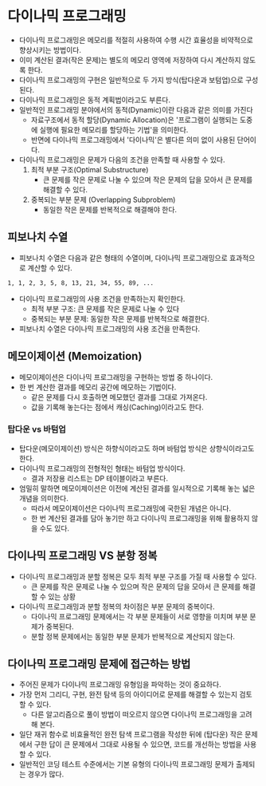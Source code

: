 # 다이나믹 프로그래밍
- 다이나믹 프로그래밍은 메모리를 적절히 사용하여 수행 시간 효율성을 비약적으로 향상시키는 방법이다.
- 이미 계산된 결과(작은 문제)는 별도의 메모리 영역에 저장하여 다시 계산하지 않도록 한다.
- 다이나믹 프로그래밍의 구현은 일반적으로 두 가지 방식(탑다운과 보텀업)으로 구성된다.
- 다이나믹 프로그래밍은 동적 계획법이라고도 부른다.
- 일반적인 프로그래밍 분야에서의 동적(Dynamic)이란 다음과 같은 의미를 가진다
  - 자료구조에서 동적 할당(Dynamic Allocation)은 '프로그램이 실행되는 도중에 실행에 필요한 메모리를 할당하는 기법'을 의미한다.
  - 반면에 다이나믹 프로그래밍에서 '다이나믹'은 별다른 의미 없이 사용된 단어이다.
- 다이나믹 프로그래밍은 문제가 다음의 조건을 만족할 때 사용할 수 있다.
  1. 최적 부분 구조(Optimal Substructure)
     - 큰 문제를 작은 문제로 나눌 수 있으며 작은 문제의 답을 모아서 큰 문제를 해결할 수 있다.
  2. 중복되는 부분 문제 (Overlapping Subproblem)
     - 동일한 작은 문제를 반복적으로 해결해야 한다.

## 피보나치 수열
- 피보나치 수열은 다음과 같은 형태의 수열이며, 다이나믹 프로그래밍으로 효과적으로 계산할 수 있다.
```
1, 1, 2, 3, 5, 8, 13, 21, 34, 55, 89, ...
```
- 다이나믹 프로그래밍의 사용 조건을 만족하는지 확인한다.
  - 최적 부분 구조: 큰 문제를 작은 문제로 나눌 수 있다
  - 중복되는 부분 문제: 동일한 작은 문제를 반복적으로 해결한다.
- 피보나치 수열은 다이나믹 프로그래밍의 사용 조건을 만족한다.

## 메모이제이션 (Memoization)
- 메모이제이션은 다이나믹 프로그래밍을 구현하는 방법 중 하나이다.
- 한 번 계산한 결과를 메모리 공간에 메모하는 기법이다.
  - 같은 문제를 다시 호출하면 메모했던 결과를 그대로 가져온다.
  - 값을 기록해 놓는다는 점에서 캐싱(Caching)이라고도 한다.

### 탑다운 vs 바텀업
- 탑다운(메모이제이션) 방식은 하향식이라고도 하며 바텀업 방식은 상향식이라고도 한다.
- 다이나믹 프로그래밍의 전형적인 형태는 바텀업 방식이다.
  - 결과 저장용 리스트는 DP 테이블이라고 부른다.
- 엄밀히 말하면 메모이제이션은 이전에 계산된 결과를 일시적으로 기록해 놓는 넓은 개념을 의미한다.
  - 따라서 메모이제이션은 다이나믹 프로그래밍에 국한된 개념은 아니다.
  - 한 번 계산된 결과를 담아 놓기만 하고 다이나믹 프로그래밍을 위해 활용하지 않을 수도 있다.

## 다이나믹 프로그래밍 VS 분항 정복
- 다이나믹 프로그래밍과 분할 정복은 모두 최적 부분 구조를 가질 때 사용할 수 있다.
  - 큰 문제를 작은 문제로 나눌 수 있으며 작은 문제의 답을 모아서 큰 문제를 해결할 수 있는 상황
- 다이나믹 프로그래밍과 분할 정복의 차이점은 부분 문제의 중복이다.
  - 다이나믹 프로그래밍 문제에서는 각 부분 문제들이 서로 영향을 미치며 부분 문제가 중복된다.
  - 분할 정복 문제에서는 동일한 부분 문제가 반복적으로 계산되지 않는다.

## 다이나믹 프로그래밍 문제에 접근하는 방법
- 주어진 문제가 다이나믹 프로그래밍 유형임을 파악하는 것이 중요하다.
- 가장 먼저 그리디, 구현, 완전 탐색 등의 아이디어로 문제를 해결할 수 있는지 검토할 수 있다.
  - 다른 알고리즘으로 풀이 방법이 떠오르지 않으면 다이나믹 프로그래밍을 고려해 본다.
- 일단 재귀 함수로 비효율적인 완전 탐색 프로그램을 작성한 뒤에 (탑다운) 작은 문제에서 구한 답이 큰 문제에서 그대로 사용될 수 있으면, 코드를 개선하는 방법을 사용할 수 있다.
- 일반적인 코딩 테스트 수준에서는 기본 유형의 다이나믹 프로그래밍 문제가 출제되는 경우가 많다.